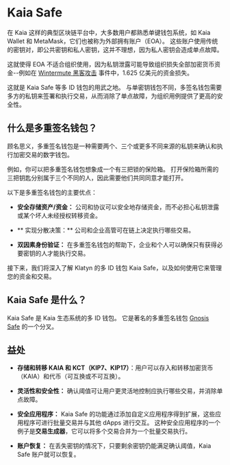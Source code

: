 # Kaia Safe

在 Kaia 这样的典型区块链平台中，大多数用户都熟悉单键钱包系统，如 Kaia Wallet 和 MetaMask，它们也被称为外部拥有账户（EOA）。 这些账户使用传统的密钥对，即公共密钥和私人密钥，这并不理想，因为私人密钥会造成单点故障。

这就使得 EOA 不适合组织使用，因为私钥泄露可能导致组织损失全部加密货币资金--例如在 [Wintermute 黑客攻击](https://www.certik.com/resources/blog/uGiY0j3hwOzQOMcDPGoz9-wintermute-hack-) 事件中，1.625 亿美元的资金损失。

这就是 Kaia Safe 等多 ID 钱包的用武之地。 与单密钥钱包不同，多签名钱包需要多方的私钥来签署和执行交易，从而消除了单点故障，为组织用例提供了更高的安全性。

## 什么是多重签名钱包？ <a id="What are Multisig Wallets"></a>

顾名思义，多重签名钱包是一种需要两个、三个或更多不同来源的私钥来确认和执行加密交易的数字钱包。

例如，你可以把多重签名钱包想象成一个有三把锁的保险箱。 打开保险箱所需的三把钥匙分别属于三个不同的人，因此需要他们共同同意才能打开。

以下是多重签名钱包的主要优点：

- **安全存储资产/资金：** 公司和协议可以安全地存储资金，而不必担心私钥泄露或某个坏人未经授权转移资金。

- \*\* 实现分散决策：\*\* 公司和企业高管可在链上决定执行哪些交易。

- **双因素身份验证：** 在多重签名钱包的帮助下，企业和个人可以确保只有获得必要密钥的人才能执行交易。

接下来，我们将深入了解 Klatyn 的多 ID 钱包 Kaia Safe，以及如何使用它来管理您的资金和交易。

## Kaia Safe 是什么？ <a id="What is Kaia Safe"></a>

Kaia Safe 是 Kaia 生态系统的多 ID 钱包。 它是著名的多重签名钱包 [Gnosis Safe](https://gnosis-safe.io/) 的一个分叉。

## 益处<a id="Benefits of Kaia Safe"></a>

- **存储和转移 KAIA 和 KCT（KIP7、KIP17）**：用户可以存入和转移加密货币（KAIA）和代币（可互换或不可互换）。

- **灵活性和安全性：** 确认阈值可让用户更灵活地控制应执行哪些交易，并消除单点故障。

- **安全应用程序：** Kaia Safe 的功能通过添加自定义应用程序得到扩展，这些应用程序可进行批量交易并与其他 dApps 进行交互。 这种安全应用程序的一个例子是**交易生成器**，它可以将多个交易合并为一个批量交易执行。

- **账户恢复：** 在丢失密钥的情况下，只要剩余密钥仍能满足确认阈值，Kaia Safe 账户就可以恢复。
